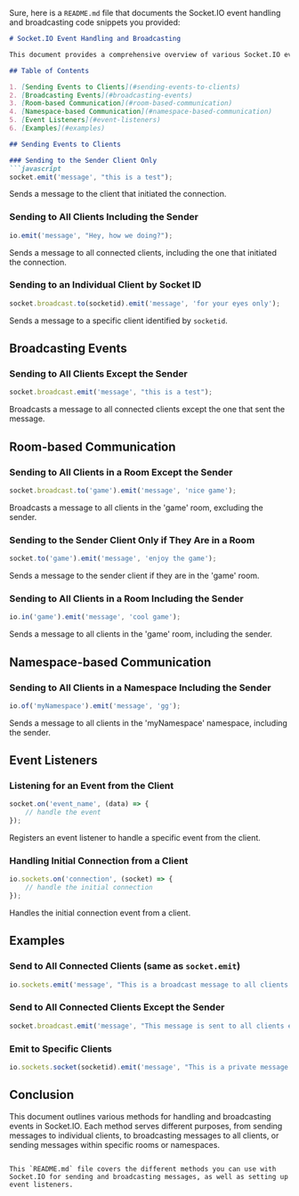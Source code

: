 Sure, here is a `README.md` file that documents the Socket.IO event handling and broadcasting code snippets you provided:

```markdown
# Socket.IO Event Handling and Broadcasting

This document provides a comprehensive overview of various Socket.IO event handling and broadcasting methods. Socket.IO enables real-time bidirectional event-based communication.

## Table of Contents

1. [Sending Events to Clients](#sending-events-to-clients)
2. [Broadcasting Events](#broadcasting-events)
3. [Room-based Communication](#room-based-communication)
4. [Namespace-based Communication](#namespace-based-communication)
5. [Event Listeners](#event-listeners)
6. [Examples](#examples)

## Sending Events to Clients

### Sending to the Sender Client Only
```javascript
socket.emit('message', "this is a test");
```
Sends a message to the client that initiated the connection.

### Sending to All Clients Including the Sender
```javascript
io.emit('message', "Hey, how we doing?");
```
Sends a message to all connected clients, including the one that initiated the connection.

### Sending to an Individual Client by Socket ID
```javascript
socket.broadcast.to(socketid).emit('message', 'for your eyes only');
```
Sends a message to a specific client identified by `socketid`.

## Broadcasting Events

### Sending to All Clients Except the Sender
```javascript
socket.broadcast.emit('message', "this is a test");
```
Broadcasts a message to all connected clients except the one that sent the message.

## Room-based Communication

### Sending to All Clients in a Room Except the Sender
```javascript
socket.broadcast.to('game').emit('message', 'nice game');
```
Broadcasts a message to all clients in the 'game' room, excluding the sender.

### Sending to the Sender Client Only if They Are in a Room
```javascript
socket.to('game').emit('message', 'enjoy the game');
```
Sends a message to the sender client if they are in the 'game' room.

### Sending to All Clients in a Room Including the Sender
```javascript
io.in('game').emit('message', 'cool game');
```
Sends a message to all clients in the 'game' room, including the sender.

## Namespace-based Communication

### Sending to All Clients in a Namespace Including the Sender
```javascript
io.of('myNamespace').emit('message', 'gg');
```
Sends a message to all clients in the 'myNamespace' namespace, including the sender.

## Event Listeners

### Listening for an Event from the Client
```javascript
socket.on('event_name', (data) => {
    // handle the event
});
```
Registers an event listener to handle a specific event from the client.

### Handling Initial Connection from a Client
```javascript
io.sockets.on('connection', (socket) => {
    // handle the initial connection
});
```
Handles the initial connection event from a client.

## Examples

### Send to All Connected Clients (same as `socket.emit`)
```javascript
io.sockets.emit('message', "This is a broadcast message to all clients.");
```

### Send to All Connected Clients Except the Sender
```javascript
socket.broadcast.emit('message', "This message is sent to all clients except the sender.");
```

### Emit to Specific Clients
```javascript
io.sockets.socket(socketid).emit('message', "This is a private message to a specific client.");
```

## Conclusion

This document outlines various methods for handling and broadcasting events in Socket.IO. Each method serves different purposes, from sending messages to individual clients, to broadcasting messages to all clients, or sending messages within specific rooms or namespaces.
```

This `README.md` file covers the different methods you can use with Socket.IO for sending and broadcasting messages, as well as setting up event listeners.